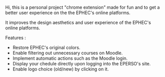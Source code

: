 Hi, this is a personal project "chrome extension" made for fun and to get a better user experience on the the EPHEC's online platforms.

It improves the design aesthetics and user experience of the EPHEC's online platforms.

Features :
 - Restore EPHEC's original colors.
 - Enable filtering out unnecessary courses on Moodle.
 - Implement automatic actions such as the Moodle login.
 - Display your chedule directly upon logging into the EPERSO's site.
 - Enable logo choice (old/new) by clicking on it.

